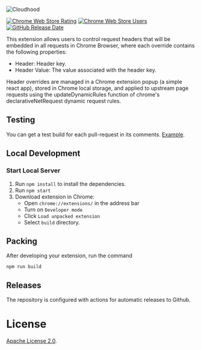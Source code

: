 ![Cloudhood](https://github.com/sbercloud/cloudhood/assets/24465747/0a026d8b-be14-4f1f-9be3-d4e6056aea20)

<a href="https://chrome.google.com/webstore/detail/cloudhood/hohljodjndmmaiedadcdmnelgdfnbfgp"><img alt="Chrome Web Store Rating" src="https://img.shields.io/chrome-web-store/rating/hohljodjndmmaiedadcdmnelgdfnbfgp?label=Chrome%20Web%20Store%20Rating"></a>
<a href="https://chrome.google.com/webstore/detail/cloudhood/hohljodjndmmaiedadcdmnelgdfnbfgp"><img alt="Chrome Web Store Users" src="https://img.shields.io/chrome-web-store/users/hohljodjndmmaiedadcdmnelgdfnbfgp?label=Chrome%20Web%20Store%20Users&color=%2325c2a0"></a>
<a href="https://github.com/sbercloud/cloudhood/releases"><img alt="GitHub Release Date" src="https://img.shields.io/github/release-date/sbercloud/cloudhood" /></a>

This extension allows users to control request headers that will be embedded in all requests in Chrome Browser, where each override contains the following properties:

- Header: Header key.
- Header Value: The value associated with the header key.

Header overrides are managed in a Chrome extension popup (a simple react app), stored in Chrome local storage, and applied to upstream page requests using the updateDynamicRules function of chrome's declarativeNetRequest dynamic request rules.

## Testing

You can get a test build for each pull-request in its comments. [Example](https://github.com/sbercloud/cloudhood/pull/1#issuecomment-1713810507).

## Local Development

### Start Local Server

1. Run `npm install` to install the dependencies.
1. Run `npm start`
1. Download extension in Chrome:
   - Open `chrome://extensions/` in the address bar
   - Turn on `Developer mode`
   - Click `Load unpacked extension`
   - Select `build` directory.

## Packing

After developing your extension, run the command

```
npm run build
```

## Releases

The repository is configured with actions for automatic releases to Github.

# License

[Apache License 2.0](LICENSE).
